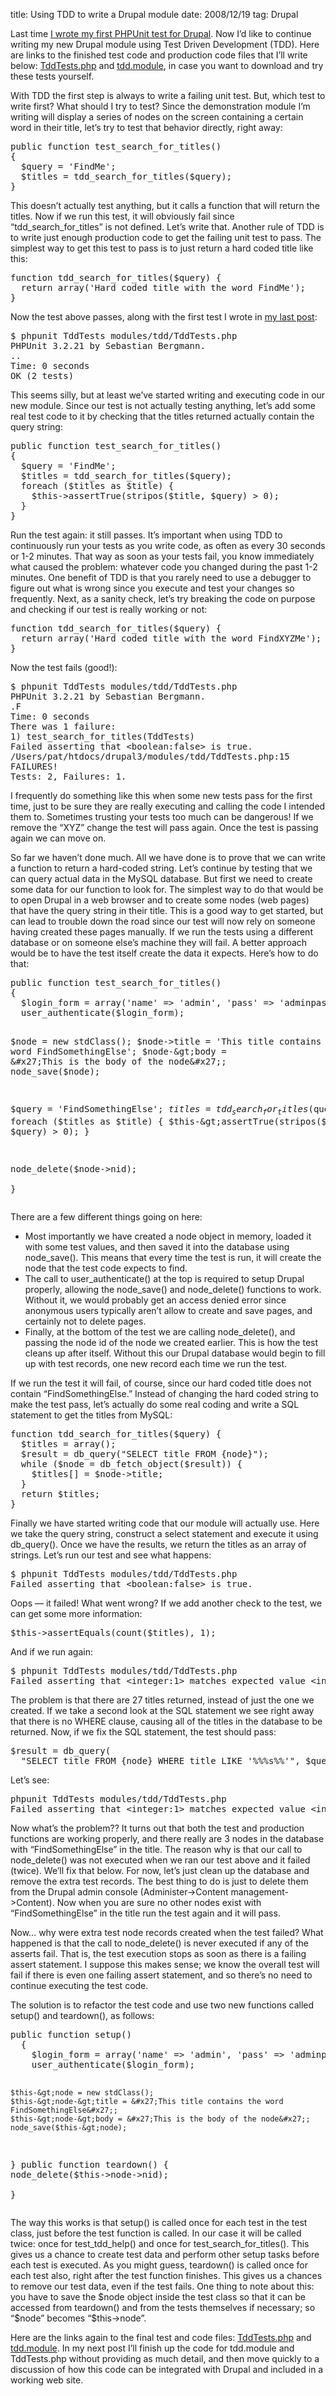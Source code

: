 title: Using TDD to write a Drupal module
date: 2008/12/19
tag: Drupal

<p>Last time <a href="http://patshaughnessy.net/2008/12/12/writing-your-first-phpunit-test-in-drupal">I wrote my first PHPUnit test for Drupal</a>. Now I&rsquo;d like to continue writing my new Drupal module using Test Driven Development (TDD). Here are links to the finished test code and production code files that I&rsquo;ll write below: <a href="http://patshaughnessy.net/code/drupal-tdd-2/TddTests.php.txt">TddTests.php</a> and <a href="http://patshaughnessy.net/code/drupal-tdd-2/tdd.module">tdd.module</a>, in case you want to download and try these tests yourself.</p>
<p>With TDD the first step is always to write a failing unit test. But, which test to write first? What should I try to test? Since the demonstration module I&rsquo;m writing will display a series of nodes on the screen containing a certain word in their title, let&rsquo;s try to test that behavior directly, right away:</p>
<pre>public function test_search_for_titles()
{
  $query = &#x27;FindMe&#x27;;
  $titles = tdd_search_for_titles($query);
}</pre>
<p>This doesn&rsquo;t actually test anything, but it calls a function that will return the titles. Now if we run this test, it will obviously fail since &ldquo;tdd_search_for_titles&rdquo; is not defined. Let&rsquo;s write that. Another rule of TDD is to write just enough production code to get the failing unit test to pass. The simplest way to get this test to pass is to just return a hard coded title like this:</p>
<pre>function tdd_search_for_titles($query) {
  return array(&#x27;Hard coded title with the word FindMe&#x27;);
}</pre>
<p>Now the test above passes, along with the first test I wrote in <a href="http://patshaughnessy.net/2008/12/12/writing-your-first-phpunit-test-in-drupal">my last post</a>:</p>
<pre>$ phpunit TddTests modules/tdd/TddTests.php 
PHPUnit 3.2.21 by Sebastian Bergmann.
..
Time: 0 seconds
OK (2 tests)</pre>
<p>This seems silly, but at least we&rsquo;ve started writing and executing code in our new module. Since our test is not actually testing anything, let&rsquo;s add some real test code to it by checking that the titles returned actually contain the query string:</p>
<pre>public function test_search_for_titles()
{
  $query = &#x27;FindMe&#x27;;
  $titles = tdd_search_for_titles($query);
  foreach ($titles as $title) {
    $this-&gt;assertTrue(stripos($title, $query) &gt; 0);
  }
}</pre>
<p>Run the test again: it still passes. It&rsquo;s important when using TDD to continuously run your tests as you write code, as often as every 30 seconds or 1-2 minutes. That way as soon as your tests fail, you know immediately what caused the problem: whatever code you changed during the past 1-2 minutes. One benefit of TDD is that you rarely need to use a debugger to figure out what is wrong since you execute and test your changes so frequently. Next, as a sanity check, let&rsquo;s try breaking the code on purpose and checking if our test is really working or not:</p>
<pre>function tdd_search_for_titles($query) {
  return array(&#x27;Hard coded title with the word FindXYZMe&#x27;);
}</pre>
<p>Now the test fails (good!):</p>
<pre>$ phpunit TddTests modules/tdd/TddTests.php
PHPUnit 3.2.21 by Sebastian Bergmann.
.F
Time: 0 seconds
There was 1 failure:
1) test_search_for_titles(TddTests)
Failed asserting that &lt;boolean:false&gt; is true.
/Users/pat/htdocs/drupal3/modules/tdd/TddTests.php:15
FAILURES!
Tests: 2, Failures: 1.</pre>
<p>I frequently do something like this when some new tests pass for the first time, just to be sure they are really executing and calling the code I intended them to. Sometimes trusting your tests too much can be dangerous! If we remove the &ldquo;XYZ&rdquo; change the test will pass again. Once the test is passing again we can move on.</p>
<p>So far we haven&rsquo;t done much. All we have done is to prove that we can write a function to return a hard-coded string. Let&rsquo;s continue by testing that we can query actual data in the MySQL database. But first we need to create some data for our function to look for. The simplest way to do that would be to open Drupal in a web browser and to create some nodes (web pages) that have the query string in their title. This is a good way to get started, but can lead to trouble down the road since our test will now rely on someone having created these pages manually. If we run the tests using a different database or on someone else&rsquo;s machine they will fail. A better approach would be to have the test itself create the data it expects. Here&rsquo;s how to do that:</p>
<pre>public function test_search_for_titles()
{
  $login_form = array(&#x27;name&#x27; =&gt; &#x27;admin&#x27;, &#x27;pass&#x27; =&gt; &#x27;adminpassword&#x27;);
  user_authenticate($login_form);
  
  $node = new stdClass();
  $node-&gt;title = &#x27;This title contains the word FindSomethingElse&#x27;;
  $node-&gt;body = &#x27;This is the body of the node&#x27;;
  node_save($node);

  $query = &#x27;FindSomethingElse&#x27;;
  $titles = tdd_search_for_titles($query);
  foreach ($titles as $title) {
    $this-&gt;assertTrue(stripos($title, $query) &gt; 0);
  }
  
  node_delete($node-&gt;nid);    
}</pre>
<p>There are a few different things going on here:
  <ul>
    <li>Most importantly we have created a node object in memory, loaded it with some test values, and then saved it into the database using node_save(). This means that every time the test is run, it will create the node that the test code expects to find.</li>
    <li>The call to user_authenticate() at the top is required to setup Drupal properly, allowing the node_save() and node_delete() functions to work. Without it, we would probably get an access denied error since anonymous users typically aren’t allow to create and save pages, and certainly not to delete pages.</li>
    <li>Finally, at the bottom of the test we are calling node_delete(), and passing the node id of the node we created earlier. This is how the test cleans up after itself. Without this our Drupal database would begin to fill up with test records, one new record each time we run the test.</li>
  </ul>
</p>
<p>If we run the test it will fail, of course, since our hard coded title does not contain &ldquo;FindSomethingElse.&rdquo; Instead of changing the hard coded string to make the test pass, let&rsquo;s actually do some real coding and write a SQL statement to get the titles from MySQL:</p>
<pre>function tdd_search_for_titles($query) {
  $titles = array();
  $result = db_query(&quot;SELECT title FROM {node}&quot;);
  while ($node = db_fetch_object($result)) {
    $titles[] = $node-&gt;title;
  }
  return $titles;
}</pre>
<p>Finally we have started writing code that our module will actually use. Here we take the query string, construct a select statement and execute it using db_query(). Once we have the results, we return the titles as an array of strings. Let&rsquo;s run our test and see what happens:</p>
<pre>$ phpunit TddTests modules/tdd/TddTests.php
Failed asserting that &lt;boolean:false&gt; is true.</pre>
<p>Oops &mdash; it failed! What went wrong? If we add another check to the test, we can get some more information:</p>
<pre>$this-&gt;assertEquals(count($titles), 1);</pre>
<p>And if we run again:</p>
<pre>$ phpunit TddTests modules/tdd/TddTests.php
Failed asserting that &lt;integer:1&gt; matches expected value &lt;integer:27&gt;.</pre>
<p>The problem is that there are 27 titles returned, instead of just the one we created. If we take a second look at the SQL statement we see right away that there is no WHERE clause, causing all of the titles in the database to be returned. Now, if we fix the SQL statement, the test should pass:</p>
<pre>$result = db_query(
  &quot;SELECT title FROM {node} WHERE title LIKE &#x27;%%%s%%&#x27;&quot;, $query);</pre>
<p>Let&rsquo;s see:</p>
<pre>phpunit TddTests modules/tdd/TddTests.php
Failed asserting that &lt;integer:1&gt; matches expected value &lt;integer:3&gt;</pre>
<p>Now what&rsquo;s the problem?? It turns out that both the test and production functions are working properly, and there really are 3 nodes in the database with &ldquo;FindSomethingElse&rdquo; in the title. The reason why is that our call to node_delete() was not executed when we ran our test above and it failed (twice). We&rsquo;ll fix that below. For now, let&rsquo;s just clean up the database and remove the extra test records. The best thing to do is just to delete them from the Drupal admin console (Administer-&gt;Content management-&gt;Content). Now when you are sure no other nodes exist with &ldquo;FindSomethingElse&rdquo; in the title run the test again and it will pass.</p>
<p>Now&hellip; why were extra test node records created when the test failed? What happened is that the call to node_delete() is never executed if any of the asserts fail. That is, the test execution stops as soon as there is a failing assert statement. I suppose this makes sense; we know the overall test will fail if there is even one failing assert statement, and so there&rsquo;s no need to continue executing the test code.</p>
<p>The solution is to refactor the test code and use two new functions called setup() and teardown(), as follows:</p>
<pre>public function setup()
  {
    $login_form = array(&#x27;name&#x27; =&gt; &#x27;admin&#x27;, &#x27;pass&#x27; =&gt; &#x27;adminpassword&#x27;);
    user_authenticate($login_form);

    $this-&gt;node = new stdClass();
    $this-&gt;node-&gt;title = &#x27;This title contains the word FindSomethingElse&#x27;;
    $this-&gt;node-&gt;body = &#x27;This is the body of the node&#x27;;
    node_save($this-&gt;node);    
  }
public function teardown()
  {
    node_delete($this-&gt;node-&gt;nid);  
  }</pre>
<p>The way this works is that setup() is called once for each test in the test class, just before the test function is called. In our case it will be called twice: once for test_tdd_help() and once for test_search_for_titles(). This gives us a chance to create test data and perform other setup tasks before each test is executed. As you might guess, teardown() is called once for each test also, right after the test function finishes. This gives us a chances to remove our test data, even if the test fails. One thing to note about this: you have to save the $node object inside the test class so that it can be accessed from teardown() and from the tests themselves if necessary; so &ldquo;$node&rdquo; becomes &ldquo;$this-&gt;node&rdquo;.</p>
<p>Here are the links again to the final test and code files: <a href="http://patshaughnessy.net/code/drupal-tdd-2/TddTests.php.txt">TddTests.php</a> and <a href="http://patshaughnessy.net/code/drupal-tdd-2/tdd.module">tdd.module</a>. In my next post I&rsquo;ll finish up the code for tdd.module and TddTests.php without providing as much detail, and then move quickly to a discussion of how this code can be integrated with Drupal and included in a working web site.</p>
